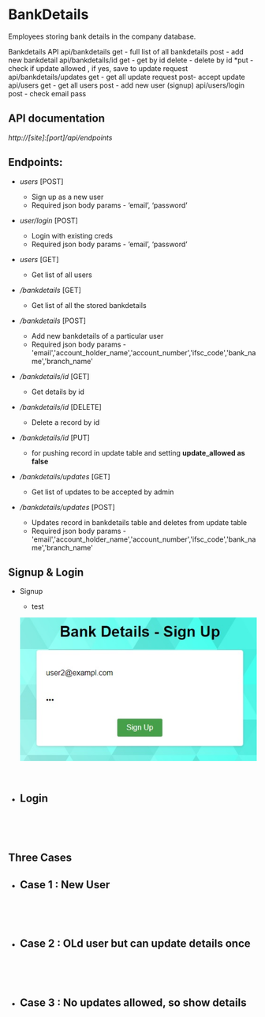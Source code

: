 # BankDetails
Employees storing bank details in the company database.

Bankdetails API
    api/bankdetails
        get - full list of all bankdetails
        post - add new bankdetail
    api/bankdetails/id
        get - get by id
        delete - delete by id
        *put - check if update allowed , if yes, save to update request
    api/bankdetails/updates
        get - get all update request
        post- accept update
    api/users
        get - get all users
        post - add new user (signup)
    api/users/login
        post - check email pass 

## API documentation

_http://[site]:[port]/api/endpoints_

## Endpoints: 
* *users* [POST]
   - Sign up as a new user
   - Required json body params - ‘email’, ‘password’
* *user/login* [POST]
   - Login with existing creds
   - Required json body params - ‘email’, ‘password’
* *users* [GET]
   - Get list of all users
   
* */bankdetails* [GET] 
  - Get list of all the stored bankdetails
   
* */bankdetails* [POST] 
  - Add new bankdetails of a particular user
  - Required json body params - 'email','account_holder_name','account_number','ifsc_code','bank_name','branch_name'
   
* */bankdetails/id* [GET] 
  - Get details by id
   
* */bankdetails/id* [DELETE] 
  - Delete a record by id
   
* */bankdetails/id* [PUT] 
  - for pushing record in update table and setting **update_allowed as false**
   
* */bankdetails/updates* [GET] 
  - Get list of updates to be accepted by admin
   
* */bankdetails/updates* [POST] 
  - Updates record in bankdetails table and deletes from update table
  - Required json body params - 'email','account_holder_name','account_number','ifsc_code','bank_name','branch_name'


## Signup & Login
* Signup
    - test
    <p align="center"><img src="https://github.com/PremKarira/BankDetails/blob/main/images/signup.png?raw=true"></p><br>

* Login
    - 
    <p align="center"><img src=""></p><br>

## Three Cases
* Case 1 : New User
    - 
    <p align="center"><img src=""></p><br>

* Case 2 : OLd user but can update details once
    - 
    <p align="center"><img src=""></p><br>

* Case 3 : No updates allowed, so show details
    - 
    <p align="center"><img src=""></p><br>
